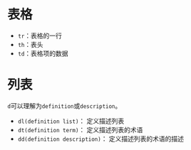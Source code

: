 # 表格

- `tr`：表格的一行
- `th`：表头
- `td`：表格项的数据

# 列表
`d`可以理解为`definition`或`description`。

- `dl(definition list)`： 定义描述列表
- `dt(definition term)`： 定义描述列表的术语
- `dd(definition description)`： 定义描述列表的术语的描述
